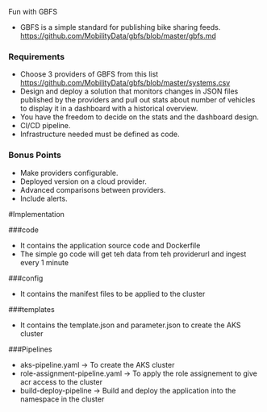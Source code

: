 Fun with GBFS
- GBFS is a simple standard for publishing bike sharing feeds. https://github.com/MobilityData/gbfs/blob/master/gbfs.md
### Requirements
- Choose 3 providers of GBFS from this list https://github.com/MobilityData/gbfs/blob/master/systems.csv
- Design and deploy a solution that monitors changes in JSON files published by the providers and pull out stats about number of vehicles to display it in a dashboard with a historical overview.
- You have the freedom to decide on the stats and the dashboard design.
- CI/CD pipeline.
- Infrastructure needed must be defined as code.

### Bonus Points
- Make providers configurable.
- Deployed version on a cloud provider.
- Advanced comparisons between providers.
- Include alerts.
 
#Implementation

###code 
- It contains the application source code and Dockerfile
- The simple go code will get teh data from teh providerurl and ingest every 1 minute

###config
- It contains the manifest files to be applied to the cluster

###templates
- It contains the template.json and parameter.json to create the AKS cluster

###Pipelines
- aks-pipeline.yaml -> To create the AKS cluster
- role-assignment-pipeline.yaml -> To apply the role assignement to give acr access to the cluster
- build-deploy-pipeline -> Build and deploy the application into the namespace in the cluster

